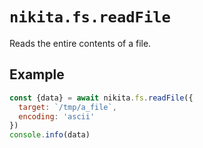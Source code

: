 
# `nikita.fs.readFile`

Reads the entire contents of a file.

## Example

```js
const {data} = await nikita.fs.readFile({
  target: `/tmp/a_file`,
  encoding: 'ascii'
})
console.info(data)
```
